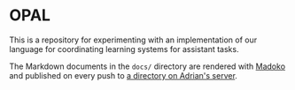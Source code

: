 OPAL
====

This is a repository for experimenting with an implementation of our language for coordinating learning systems for assistant tasks.

The Markdown documents in the `docs/` directory are rendered with [Madoko][] and published on every push to [a directory on Adrian's server][docs].

[madoko]: https://www.madoko.net
[docs]: http://adriansampson.net/opal/
